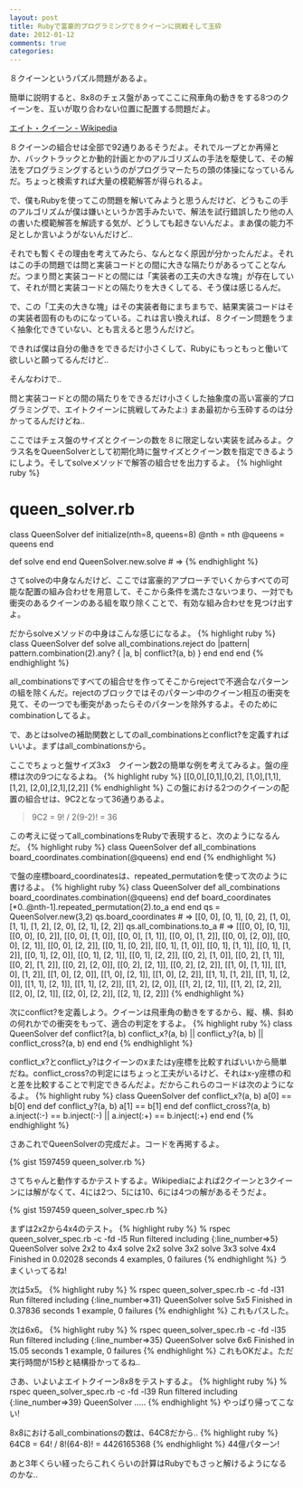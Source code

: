 ```yaml
---
layout: post
title: Rubyで富豪的プログラミングで８クイーンに挑戦そして玉砕
date: 2012-01-12
comments: true
categories:
---
```



８クイーンというパズル問題があるよ。

簡単に説明すると、8x8のチェス盤があってここに飛車角の動きをする8つのクイーンを、互いが取り合わない位置に配置する問題だよ。

[エイト・クイーン - Wikipedia](http://ja.wikipedia.org/wiki/%E3%82%A8%E3%82%A4%E3%83%88%E3%83%BB%E3%82%AF%E3%82%A4%E3%83%BC%E3%83%B3)

８クイーンの組合せは全部で92通りあるそうだよ。それでループとか再帰とか、バックトラックとか動的計画とかのアルゴリズムの手法を駆使して、その解法をプログラミングするというのがプログラマーたちの頭の体操になっているんだ。ちょっと検索すれば大量の模範解答が得られるよ。

で、僕もRubyを使ってこの問題を解いてみようと思うんだけど、どうもこの手のアルゴリズムが僕は嫌いというか苦手みたいで、解法を試行錯誤したり他の人の書いた模範解答を解読する気が、どうしても起きないんだよ。まあ僕の能力不足としか言いようがないんだけど..

それでも暫くその理由を考えてみたら、なんとなく原因が分かったんだよ。それはこの手の問題では問と実装コードとの間に大きな隔たりがあるってことなんだ。つまり問と実装コードとの間には「実装者の工夫の大きな塊」が存在していて、それが問と実装コードとの隔たりを大きくしてる、そう僕は感じるんだ。

で、この「工夫の大きな塊」はその実装者毎にまちまちで、結果実装コードはその実装者固有のものになっている。これは言い換えれば、８クイーン問題をうまく抽象化できていない、とも言えると思うんだけど。

できれば僕は自分の働きをできるだけ小さくして、Rubyにもっともっと働いて欲しいと願ってるんだけど..

そんなわけで..

問と実装コードとの間の隔たりをできるだけ小さくした抽象度の高い富豪的プログラミングで、エイトクイーンに挑戦してみたよ:) まあ最初から玉砕するのは分かってるんだけどね..

ここではチェス盤のサイズとクイーンの数を８に限定しない実装を試みるよ。クラス名をQueenSolverとして初期化時に盤サイズとクイーン数を指定できるようにしよう。そしてsolveメソッドで解答の組合せを出力するよ。
{% highlight ruby %}
# queen_solver.rb
class QueenSolver
  def initialize(nth=8, queens=8)
    @nth = nth
    @queens = queens
  end
  
  def solve
  end
end
QueenSolver.new.solve # => 
{% endhighlight %}

さてsolveの中身なんだけど、ここでは富豪的アプローチでいくからすべての可能な配置の組み合わせを用意して、そこから条件を満たさないつまり、一対でも衝突のあるクイーンのある組を取り除くことで、有効な組み合わせを見つけ出すよ。

だからsolveメソッドの中身はこんな感じになるよ。
{% highlight ruby %}
class QueenSolver
  def solve
    all_combinations.reject do |pattern|
      pattern.combination(2).any? { |a, b| conflict?(a, b) }
    end
  end
end
{% endhighlight %}

all_combinationsですべての組合せを作ってそこからrejectで不適合なパターンの組を除くんだ。rejectのブロックではそのパターン中のクイーン相互の衝突を見て、その一つでも衝突があったらそのパターンを除外するよ。そのためにcombinationしてるよ。

で、あとはsolveの補助関数としてのall_combinationsとconflict?を定義すればいいよ。まずはall_combinationsから。

ここでちょっと盤サイズ3x3　クイーン数2の簡単な例を考えてみるよ。盤の座標は次の9つになるよね。
{% highlight ruby %}
 [[0,0],[0,1],[0,2],
  [1,0],[1,1],[1,2],
  [2,0],[2,1],[2,2]]
{% endhighlight %}
この盤における2つのクイーンの配置の組合せは、9C2となって36通りあるよ。
> 
> 9C2 = 9! / 2(9-2)! = 36


この考えに従ってall_combinationsをRubyで表現すると、次のようになるんだ。
{% highlight ruby %}
class QueenSolver
  def all_combinations
    board_coordinates.combination(@queens)
  end
end
{% endhighlight %}

で盤の座標board_coordinatesは、repeated_permutationを使って次のように書けるよ。
{% highlight ruby %}
class QueenSolver
  def all_combinations
    board_coordinates.combination(@queens)
  end
  def board_coordinates
    [*0..@nth-1].repeated_permutation(2).to_a
  end
end
qs = QueenSolver.new(3,2)
qs.board_coordinates # => [[0, 0], [0, 1], [0, 2], [1, 0], [1, 1], [1, 2], [2, 0], [2, 1], [2, 2]]
qs.all_combinations.to_a # => [[[0, 0], [0, 1]], [[0, 0], [0, 2]], [[0, 0], [1, 0]], [[0, 0], [1, 1]], [[0, 0], [1, 2]], [[0, 0], [2, 0]], [[0, 0], [2, 1]], [[0, 0], [2, 2]], [[0, 1], [0, 2]], [[0, 1], [1, 0]], [[0, 1], [1, 1]], [[0, 1], [1, 2]], [[0, 1], [2, 0]], [[0, 1], [2, 1]], [[0, 1], [2, 2]], [[0, 2], [1, 0]], [[0, 2], [1, 1]], [[0, 2], [1, 2]], [[0, 2], [2, 0]], [[0, 2], [2, 1]], [[0, 2], [2, 2]], [[1, 0], [1, 1]], [[1, 0], [1, 2]], [[1, 0], [2, 0]], [[1, 0], [2, 1]], [[1, 0], [2, 2]], [[1, 1], [1, 2]], [[1, 1], [2, 0]], [[1, 1], [2, 1]], [[1, 1], [2, 2]], [[1, 2], [2, 0]], [[1, 2], [2, 1]], [[1, 2], [2, 2]], [[2, 0], [2, 1]], [[2, 0], [2, 2]], [[2, 1], [2, 2]]]
{% endhighlight %}

次にconflict?を定義しよう。クイーンは飛車角の動きをするから、縦、横、斜めの何れかでの衝突をもって、適合の判定をするよ。
{% highlight ruby %}
class QueenSolver
  def conflict?(a, b)
    conflict_x?(a, b) || conflict_y?(a, b) || conflict_cross?(a, b)
  end
end
{% endhighlight %}

conflict_x?とconflict_y?はクイーンのxまたはy座標を比較すればいいから簡単だね。conflict_cross?の判定にはちょっと工夫がいるけど、それはx-y座標の和と差を比較することで判定できるんだよ。だからこれらのコードは次のようになるよ。
{% highlight ruby %}
class QueenSolver
  def conflict_x?(a, b)
    a[0] == b[0]
  end
  def conflict_y?(a, b)
    a[1] == b[1]
  end
  def conflict_cross?(a, b)
    a.inject(:-) == b.inject(:-) || a.inject(:+) == b.inject(:+)
  end
end
{% endhighlight %}

さあこれでQueenSolverの完成だよ。コードを再掲するよ。

{% gist 1597459 queen_solver.rb %}


さてちゃんと動作するかテストするよ。Wikipediaによれば2クイーンと3クイーンには解がなくて、4には2つ、5には10、6には4つの解があるそうだよ。

{% gist 1597459 queen_solver_spec.rb %}


まずは2x2から4x4のテスト。
{% highlight ruby %}
% rspec queen_solver_spec.rb -c -fd -l5
Run filtered including {:line_number=>5}
QueenSolver
  solve 2x2 to 4x4
    solve 2x2
    solve 3x2
    solve 3x3
    solve 4x4
Finished in 0.02028 seconds
4 examples, 0 failures
{% endhighlight %}
うまくいってるね!

次は5x5。
{% highlight ruby %}
% rspec queen_solver_spec.rb -c -fd -l31
Run filtered including {:line_number=>31}
QueenSolver  solve 5x5
Finished in 0.37836 seconds
1 example, 0 failures
{% endhighlight %}
これもパスした。

次は6x6。
{% highlight ruby %}
% rspec queen_solver_spec.rb -c -fd -l35
Run filtered including {:line_number=>35}
QueenSolver  solve 6x6
Finished in 15.05 seconds
1 example, 0 failures
{% endhighlight %}
これもOKだよ。ただ実行時間が15秒と結構掛かってるね..

さあ、いよいよエイトクイーン8x8をテストするよ。
{% highlight ruby %}
% rspec queen_solver_spec.rb -c -fd -l39
Run filtered including {:line_number=>39}
QueenSolver
.....
{% endhighlight %}
やっぱり帰ってこない!

8x8におけるall_combinationsの数は、64C8だから..
{% highlight ruby %}
64C8 = 64! / 8!(64-8)! = 4426165368
{% endhighlight %}
44億パターン!

あと3年くらい経ったらこれくらいの計算はRubyでもさっと解けるようになるのかな..
